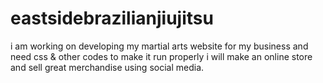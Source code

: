 # eastsidebrazilianjiujitsu
i am working on developing my martial arts website for my business and need css &amp; other codes to make it run properly
i will make an online store and sell great merchandise using social media.

